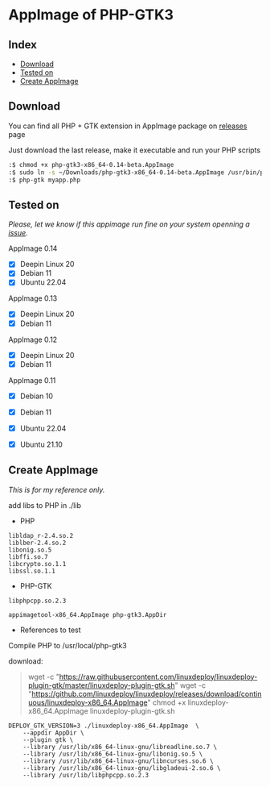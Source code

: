 # AppImage of PHP-GTK3

## Index

 - [Download](https://github.com/scorninpc/php-gtk3/blob/master/docs/appimage.md#download)
 - [Tested on](https://github.com/scorninpc/php-gtk3/blob/master/docs/appimage.md#tested-on)
 - [Create AppImage](https://github.com/scorninpc/php-gtk3/blob/master/docs/appimage.md#create-appimage)

## Download

You can find all PHP + GTK extension in AppImage package on [releases](https://github.com/scorninpc/php-gtk3/releases) page

Just download the last release, make it executable and run your PHP scripts

```sh
:$ chmod +x php-gtk3-x86_64-0.14-beta.AppImage
:$ sudo ln -s ~/Downloads/php-gtk3-x86_64-0.14-beta.AppImage /usr/bin/php-gtk
:$ php-gtk myapp.php
```

## Tested on

_Please, let we know if this appimage run fine on your system openning a [issue](https://github.com/scorninpc/php-gtk3/issues)._



AppImage 0.14

- [x] Deepin Linux 20
- [x] Debian 11
- [x] Ubuntu 22.04

AppImage 0.13

- [x] Deepin Linux 20
- [x] Debian 11

AppImage 0.12

- [x] Deepin Linux 20
- [x] Debian 11

AppImage 0.11

- [x] Debian 10
- [x] Debian 11
- [x] Ubuntu 22.04
- [x] Ubuntu 21.10


## Create AppImage

_This is for my reference only._

add libs to PHP in ./lib

- PHP
```
libldap_r-2.4.so.2
liblber-2.4.so.2
libonig.so.5
libffi.so.7
libcrypto.so.1.1
libssl.so.1.1
```

- PHP-GTK
```
libphpcpp.so.2.3
```

`appimagetool-x86_64.AppImage php-gtk3.AppDir`


- References to test

Compile PHP to /usr/local/php-gtk3

download:

> wget -c "https://raw.githubusercontent.com/linuxdeploy/linuxdeploy-plugin-gtk/master/linuxdeploy-plugin-gtk.sh"
> wget -c "https://github.com/linuxdeploy/linuxdeploy/releases/download/continuous/linuxdeploy-x86_64.AppImage"
> chmod +x linuxdeploy-x86_64.AppImage linuxdeploy-plugin-gtk.sh

```
DEPLOY_GTK_VERSION=3 ./linuxdeploy-x86_64.AppImage  \
	--appdir AppDir \
	--plugin gtk \
	--library /usr/lib/x86_64-linux-gnu/libreadline.so.7 \
	--library /usr/lib/x86_64-linux-gnu/libonig.so.5 \
	--library /usr/lib/x86_64-linux-gnu/libncurses.so.6 \
	--library /usr/lib/x86_64-linux-gnu/libgladeui-2.so.6 \
	--library /usr/lib/libphpcpp.so.2.3
```
